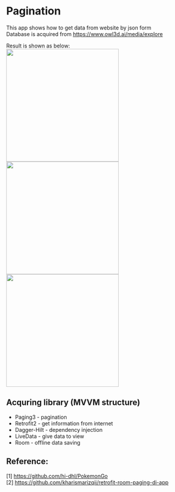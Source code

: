 # Pagination

This app shows how to get data from website by json form  
Database is acquired from https://www.owl3d.ai/media/explore  

Result is shown as below:  
<img src="https://user-images.githubusercontent.com/18595678/133892284-a05c01b5-b465-409d-9369-87135d3334b1.gif" height="300"> 
<img src="https://user-images.githubusercontent.com/18595678/133892286-23a55a52-4a57-4f2b-ac83-7e4349cb1be6.gif" height="300"> 
<img src="https://user-images.githubusercontent.com/18595678/133892292-549fda32-93a0-48ba-ba63-31ecd1b8d313.gif" height="300">  
  
  
## Acquring library (MVVM structure)
* Paging3 - pagination
* Retrofit2 - get information from internet
* Dagger-Hilt - dependency injection
* LiveData - give data to view
* Room - offline data saving  
  
  
## Reference:  
[1] https://github.com/hi-dhl/PokemonGo  
[2] https://github.com/kharismarizqii/retrofit-room-paging-di-app
